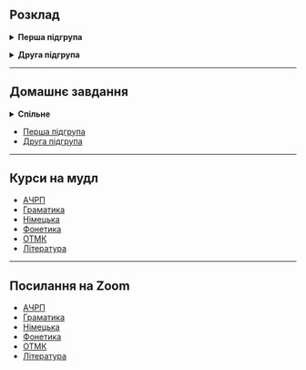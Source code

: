<h2>Розклад</h2>

<details style="margin-bottom: 1em;">
    <summary><strong>Перша підгрупа</strong></summary>
    <img src="subgroup1/1schedule.jpg" alt="Розклад першої підгрупи">
</details>

<details style="margin-bottom: 1em;">
    <summary><strong>Друга підгрупа</strong></summary>
    <img src="subgroup2/2schedule.jpg" alt="Розклад другої підгрупи">
</details>

---

<h2>Домашнє завдання</h2>

<details style="margin-bottom: 1em;">
    <summary><strong>Спільне</strong></summary>
    <br> <strong>ОТМК</strong> <br>

    Зробити розбір діалогу з англійської літератури (якщо ще не здано)

    Пройти курс на <a href="http://krnu.org/mod/assign/view.php?id=21314">прометеус</a> <br> <br>

    <strong>Література</strong> <br>
    Виконати завдання в телеграмі в группі з куратором

</details>

  <ul>
    <li><a href="subgroup1">Перша підгрупа</a></li>
    <li><a href="subgroup2">Друга підгрупа</a></li>
  </ul>

---

<h2>Курси на мудл</h2>

<ul>
  <li><a href="http://krnu.org/course/view.php?id=1573">АЧРП</a></li>
  <li><a href="http://krnu.org/course/view.php?id=885">Граматика</a></li>
  <li><a href="http://krnu.org/course/view.php?id=1788">Німецька</a></li>
  <li><a href="http://krnu.org/course/view.php?id=44">Фонетика</a></li>
  <li><a href="http://krnu.org/course/view.php?id=796">ОТМК</a></li>
  <li><a href="http://krnu.org/course/view.php?id=1571">Література</a></li>
</ul>

---

<h2>Посилання на Zoom</h2>

<ul>
  <li><a href="http://krnu.org/mod/url/view.php?id=29123">АЧРП</a></li>
  <li><a href="http://krnu.org/mod/url/view.php?id=29200">Граматика</a></li>
  <li><a href="http://krnu.org/mod/url/view.php?id=29221">Німецька</a></li>
  <li><a href="http://krnu.org/mod/url/view.php?id=45463">Фонетика</a></li>
  <li><a href="http://krnu.org/mod/url/view.php?id=29313">ОТМК</a></li>
  <li><a href="http://krnu.org/mod/url/view.php?id=24220">Література</a></li>
</ul>
